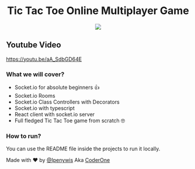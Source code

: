 <div align="center">

# Tic Tac Toe Online Multiplayer Game

<a align="center" href="https://youtu.be/aA_SdbGD64E"><img src="https://i.imgur.com/PmQyGRO.png" /></a>

</div>

## Youtube Video
https://youtu.be/aA_SdbGD64E

### What we will cover?
- Socket.io for absolute beginners 👍
- Socket.io Rooms
- Socket.io Class Controllers with Decorators
- Socket.io with typescript
- React client with socket.io server
- Full fledged Tic Tac Toe game from scratch 🤓


### How to run?
You can use the README file inside the projects to run it locally.


Made with ❤️ by [@Ipenywis](https://twitter.com/ipenywis) Aka [CoderOne](https://youtube.com/c/coderone)